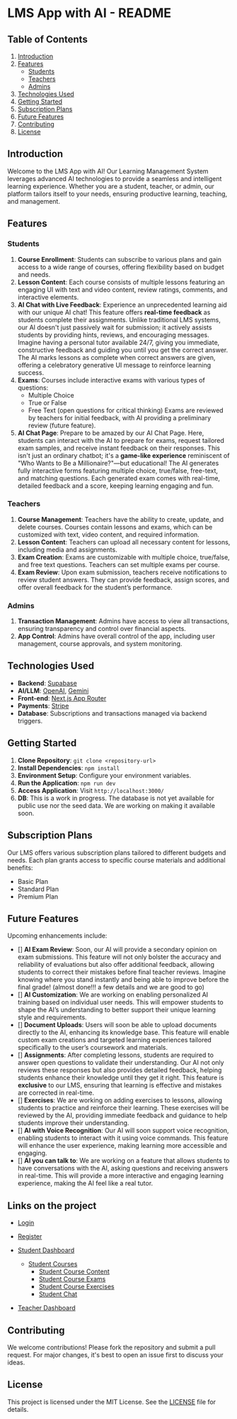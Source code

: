 # LMS App with AI - README

## Table of Contents
1. [Introduction](#introduction)
2. [Features](#features)
   - [Students](#students)
   - [Teachers](#teachers)
   - [Admins](#admins)
3. [Technologies Used](#technologies-used)
4. [Getting Started](#getting-started)
5. [Subscription Plans](#subscription-plans)
6. [Future Features](#future-features)
7. [Contributing](#contributing)
8. [License](#license)

## Introduction
Welcome to the LMS App with AI! Our Learning Management System leverages advanced AI technologies to provide a seamless and intelligent learning experience. Whether you are a student, teacher, or admin, our platform tailors itself to your needs, ensuring productive learning, teaching, and management.

## Features

### Students
1. **Course Enrollment**: Students can subscribe to various plans and gain access to a wide range of courses, offering flexibility based on budget and needs.
2. **Lesson Content**: Each course consists of multiple lessons featuring an engaging UI with text and video content, review ratings, comments, and interactive elements.
3. **AI Chat with Live Feedback**: Experience an unprecedented learning aid with our unique AI chat! This feature offers **real-time feedback** as students complete their assignments. Unlike traditional LMS systems, our AI doesn't just passively wait for submission; it actively assists students by providing hints, reviews, and encouraging messages. Imagine having a personal tutor available 24/7, giving you immediate, constructive feedback and guiding you until you get the correct answer. The AI marks lessons as complete when correct answers are given, offering a celebratory generative UI message to reinforce learning success.
4. **Exams**: Courses include interactive exams with various types of questions:
   - Multiple Choice
   - True or False
   - Free Text (open questions for critical thinking)
   Exams are reviewed by teachers for initial feedback, with AI providing a preliminary review (future feature).
5. **AI Chat Page**: Prepare to be amazed by our AI Chat Page. Here, students can interact with the AI to prepare for exams, request tailored exam samples, and receive instant feedback on their responses. This isn't just an ordinary chatbot; it's a **game-like experience** reminiscent of "Who Wants to Be a Millionaire?"—but educational! The AI generates fully interactive forms featuring multiple choice, true/false, free-text, and matching questions. Each generated exam comes with real-time, detailed feedback and a score, keeping learning engaging and fun.

### Teachers
1. **Course Management**: Teachers have the ability to create, update, and delete courses. Courses contain lessons and exams, which can be customized with text, video content, and required information.
2. **Lesson Content**: Teachers can upload all necessary content for lessons, including media and assignments.
3. **Exam Creation**: Exams are customizable with multiple choice, true/false, and free text questions. Teachers can set multiple exams per course.
4. **Exam Review**: Upon exam submission, teachers receive notifications to review student answers. They can provide feedback, assign scores, and offer overall feedback for the student’s performance.

### Admins
1. **Transaction Management**: Admins have access to view all transactions, ensuring transparency and control over financial aspects.
2. **App Control**: Admins have overall control of the app, including user management, course approvals, and system monitoring.

## Technologies Used
- **Backend**: [Supabase](https://supabase.io/)
- **AI/LLM**: [OpenAI](https://openai.com/), [Gemini](https://geminiprotocol.net/)
- **Front-end**: [Next.js App Router](https://nextjs.org/docs/routing/introduction)
- **Payments**: [Stripe](https://stripe.com/)
- **Database**: Subscriptions and transactions managed via backend triggers.

## Getting Started
1. **Clone Repository**: `git clone <repository-url>`
2. **Install Dependencies**: `npm install`
3. **Environment Setup**: Configure your environment variables.
4. **Run the Application**: `npm run dev`
5. **Access Application**: Visit `http://localhost:3000/`
6. **DB**: This is a work in progress. The database is not yet available for public use nor the seed data. We are working on making it available soon.

## Subscription Plans
Our LMS offers various subscription plans tailored to different budgets and needs. Each plan grants access to specific course materials and additional benefits:
- Basic Plan
- Standard Plan
- Premium Plan

## Future Features
Upcoming enhancements include:
- [] **AI Exam Review**: Soon, our AI will provide a secondary opinion on exam submissions. This feature will not only bolster the accuracy and reliability of evaluations but also offer additional feedback, allowing students to correct their mistakes before final teacher reviews. Imagine knowing where you stand instantly and being able to improve before the final grade! (almost done!!! a few details and we are good to go)
- [] **AI Customization**: We are working on enabling personalized AI training based on individual user needs. This will empower students to shape the AI’s understanding to better support their unique learning style and requirements.
- [] **Document Uploads**: Users will soon be able to upload documents directly to the AI, enhancing its knowledge base. This feature will enable custom exam creations and targeted learning experiences tailored specifically to the user’s coursework and materials.
- [] **Assignments**: After completing lessons, students are required to answer open questions to validate their understanding. Our AI not only reviews these responses but also provides detailed feedback, helping students enhance their knowledge until they get it right. This feature is **exclusive** to our LMS, ensuring that learning is effective and mistakes are corrected in real-time.
- [] **Exercises**: We are working on adding exercises to lessons, allowing students to practice and reinforce their learning. These exercises will be reviewed by the AI, providing immediate feedback and guidance to help students improve their understanding.
- [] **AI with Voice Recognition**: Our AI will soon support voice recognition, enabling students to interact with it using voice commands. This feature will enhance the user experience, making learning more accessible and engaging.
- [] **AI you can talk to**: We are working on a feature that allows students to have conversations with the AI, asking questions and receiving answers in real-time. This will provide a more interactive and engaging learning experience, making the AI feel like a real tutor.


## Links on the project

- [Login](https://lms-front-two.vercel.app/auth/login)
- [Register](https://lms-front-two.vercel.app/auth/register)
- [Student Dashboard](https://lms-front-two.vercel.app/dashboard/student)
   - [Student Courses](https://lms-front-two.vercel.app/dashboard/student/courses)
      - [Student Course Content](https://lms-front-two.vercel.app/dashboard/student/courses/40)
      - [Student Course Exams](https://lms-front-two.vercel.app/dashboard/student/courses/40/exams)
      - [Student Course Exercises](https://lms-front-two.vercel.app/dashboard/student/courses/40/exercises)
      - [Student Chat](https://lms-front-two.vercel.app/dashboard/student/chat)

- [Teacher Dashboard](https://lms-front-two.vercel.app/dashboard/teacher)


## Contributing
We welcome contributions! Please fork the repository and submit a pull request. For major changes, it's best to open an issue first to discuss your ideas.

## License
This project is licensed under the MIT License. See the [LICENSE](LICENSE) file for details.

